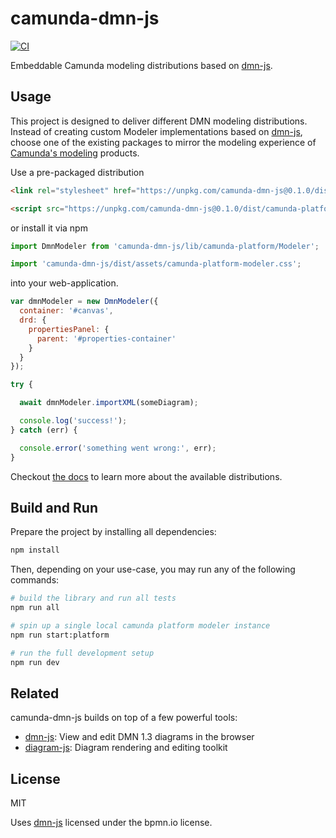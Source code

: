 # camunda-dmn-js

[![CI](https://github.com/camunda/camunda-dmn-js/workflows/CI/badge.svg)](https://github.com/camunda/camunda-dmn-js/actions?query=workflow%3ACI)


Embeddable Camunda modeling distributions based on [dmn-js](https://github.com/bpmn-io/dmn-js).

## Usage

This project is designed to deliver different DMN modeling distributions. Instead of creating custom Modeler implementations based on [dmn-js](https://github.com/bpmn-io/dmn-js), choose one of the existing packages to mirror the modeling experience of [Camunda's modeling](https://github.com/camunda/camunda-modeler/) products.

Use a pre-packaged distribution

```html
<link rel="stylesheet" href="https://unpkg.com/camunda-dmn-js@0.1.0/dist/assets/camunda-platform-modeler.css" />

<script src="https://unpkg.com/camunda-dmn-js@0.1.0/dist/camunda-platform-modeler.development.js"></script>
```

or install it via npm

```js
import DmnModeler from 'camunda-dmn-js/lib/camunda-platform/Modeler';

import 'camunda-dmn-js/dist/assets/camunda-platform-modeler.css';
```

into your web-application.

```js
var dmnModeler = new DmnModeler({
  container: '#canvas',
  drd: {
    propertiesPanel: {
      parent: '#properties-container'
    }
  }
});

try {

  await dmnModeler.importXML(someDiagram);

  console.log('success!');
} catch (err) {

  console.error('something went wrong:', err);
}
```

Checkout [the docs](./docs/DISTRIBUTIONS.md) to learn more about the available distributions.

## Build and Run

Prepare the project by installing all dependencies:

```sh
npm install
```

Then, depending on your use-case, you may run any of the following commands:

```sh
# build the library and run all tests
npm run all

# spin up a single local camunda platform modeler instance
npm run start:platform

# run the full development setup
npm run dev
```

## Related

camunda-dmn-js builds on top of a few powerful tools:

* [dmn-js](https://github.com/bpmn-io/dmn-js): View and edit DMN 1.3 diagrams in the browser
* [diagram-js](https://github.com/bpmn-io/diagram-js): Diagram rendering and editing toolkit

## License

MIT

Uses [dmn-js](https://github.com/bpmn-io/dmn-js) licensed under the bpmn.io license.

